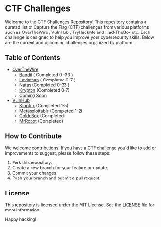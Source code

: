 # CTF Challenges

Welcome to the CTF Challenges Repository! This repository contains a curated list of Capture the Flag (CTF) challenges from various platforms such as OverTheWire , VulnHub , TryHackMe and HackTheBox etc. Each challenge is designed to help you improve your cybersecurity skills. Below are the current and upcoming challenges organized by platform.

## Table of Contents

- [OverTheWire](/OverTheWire/)
  - [Bandit](/OverTheWire/Bandit/) ( Completed 0 -33 )
  - [Leviathan](/OverTheWire/Leviathan/) ( Completed 0-7 )
  - [Natas](/OverTheWire/Natas/) (Completed 0-33 )
  - [Krypton](/OverTheWire/Krypton/) (Completed 0-7)
  - [Coming Soon](#coming-soon-overthewire)
- [VulnHub](/VulnHub/)
  - [Kioptrix](</VulnHub/Kioptrix%20(1-5)/>) (Completed 1-5)
  - [Metasploitable](</VulnHub/Metaspolitable%20(1-2)/>) (Completed 1-2)
  - [ColddBox](/VulnHub/ColddBox/) (Completed)
  - [MrRobot](/VulnHub/MrRobot/) (Completed)

## How to Contribute

We welcome contributions! If you have a CTF challenge you'd like to add or improvements to suggest, please follow these steps:

1. Fork this repository.
2. Create a new branch for your feature or update.
3. Commit your changes.
4. Push your branch and submit a pull request.

## License

This repository is licensed under the MIT License. See the [LICENSE](LICENSE) file for more information.

Happy hacking!
